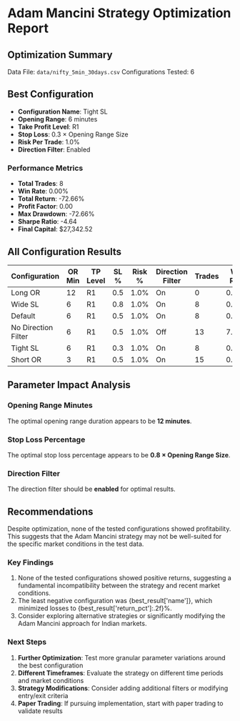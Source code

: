 # Adam Mancini Strategy Optimization Report

## Optimization Summary

Data File: `data/nifty_5min_30days.csv`
Configurations Tested: 6

## Best Configuration

- **Configuration Name**: Tight SL
- **Opening Range**: 6 minutes
- **Take Profit Level**: R1
- **Stop Loss**: 0.3 × Opening Range Size
- **Risk Per Trade**: 1.0%
- **Direction Filter**: Enabled

### Performance Metrics

- **Total Trades**: 8
- **Win Rate**: 0.00%
- **Total Return**: -72.66%
- **Profit Factor**: 0.00
- **Max Drawdown**: -72.66%
- **Sharpe Ratio**: -4.64
- **Final Capital**: $27,342.52

## All Configuration Results

| Configuration | OR Min | TP Level | SL % | Risk % | Direction Filter | Trades | Win Rate | Return % | Profit Factor |
|--------------|--------|----------|------|--------|------------------|--------|----------|----------|---------------|
| Long OR | 12 | R1 | 0.5 | 1.0% | On | 0 | 0.00% | 0.00% | 0.00 |
| Wide SL | 6 | R1 | 0.8 | 1.0% | On | 8 | 0.00% | -34.60% | 0.00 |
| Default | 6 | R1 | 0.5 | 1.0% | On | 8 | 0.00% | -50.87% | 0.00 |
| No Direction Filter | 6 | R1 | 0.5 | 1.0% | Off | 13 | 7.69% | -51.37% | 0.01 |
| Tight SL | 6 | R1 | 0.3 | 1.0% | On | 8 | 0.00% | -72.66% | 0.00 |
| Short OR | 3 | R1 | 0.5 | 1.0% | On | 15 | 0.00% | -74.27% | 0.00 |

## Parameter Impact Analysis

### Opening Range Minutes
The optimal opening range duration appears to be **12 minutes**.

### Stop Loss Percentage
The optimal stop loss percentage appears to be **0.8 × Opening Range Size**.

### Direction Filter
The direction filter should be **enabled** for optimal results.

## Recommendations

Despite optimization, none of the tested configurations showed profitability. This suggests that the Adam Mancini strategy may not be well-suited for the specific market conditions in the test data.

### Key Findings

1. None of the tested configurations showed positive returns, suggesting a fundamental incompatibility between the strategy and recent market conditions.
2. The least negative configuration was {best_result['name']}, which minimized losses to {best_result['return_pct']:.2f}%.
3. Consider exploring alternative strategies or significantly modifying the Adam Mancini approach for Indian markets.

### Next Steps

1. **Further Optimization**: Test more granular parameter variations around the best configuration
2. **Different Timeframes**: Evaluate the strategy on different time periods and market conditions
3. **Strategy Modifications**: Consider adding additional filters or modifying entry/exit criteria
4. **Paper Trading**: If pursuing implementation, start with paper trading to validate results

